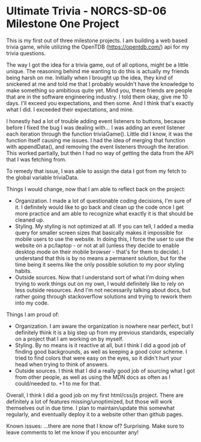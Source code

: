 # Ultimate Trivia - NORCS-SD-06 Milestone One Project
This is my first out of three milestone projects. I am building a web based trivia game, while utilizing the OpenTDB (https://opentdb.com/) api for my trivia questions.

The way I got the idea for a trivia game, out of all options, might be a little unique. The reasoning behind me wanting to do this is actually my friends being harsh on me. Initially when I brought up the idea, they kind of snickered at me and told me that I probably wouldn't have the knowledge to make something so ambitious quite yet. Mind you, these friends are people that are in the software engineering industry. I told them okay, give me 10 days. I'll exceed you expectations, and then some. And I think that's exactly what I did. I exceeded their expectations, and mine.

I honestly had a lot of trouble adding event listeners to buttons, because before I fixed the bug I was dealing with... I was adding an event listener each iteration through the function triviaGame(). Little did I know, it was the function itself causing me issues. I had the idea of merging that function with appendData(), and removing the event listeners through the iteration. This worked partially, but then I had no way of getting the data from the API that I was fetching from. 

To remedy that issue, I was able to assign the data I got from my fetch to the global variable triviaData.


Things I would change, now that I am able to reflect back on the project:
- Organization. I made a lot of questionable coding decisions, I'm sure of it. I definitely would like to go back and clean up the code once I get more practice and am able to recognize what exactly it is that should be cleaned up.
- Styling. My styling is not optimized at all. If you can tell, I added a media query for smaller screen sizes that basically makes it impossible for mobile users to use the website. In doing this, I force the user to use the website on a pc/laptop - or not at all (unless they decide to enable desktop mode on their mobile browser - that's for them to decide). I understand that this is by no means a permanent solution, but for the time being it seems like the only possible solution to my poor styling habits.
- Outside sources. Now that I understand sort of what I'm doing when trying to work things out on my own, I would definitely like to rely on less outside resources. And I'm not necessarily talking about docs, but rather going through stackoverflow solutions and trying to rework them into my code.

Things I am proud of:
- Organization. I am aware the organization is nowhere near perfect, but I definitely think it is a big step up from my previous standards, especially on a project that I am working on by myself.
- Styling. By no means is it reactive at all, but I think I did a good job of finding good backgrounds, as well as keeping a good color scheme. I tried to find colors that were easy on the eyes, so it didn't hurt your head when trying to think of answers.
- Outside sources. I think that I did a really good job of sourcing what I got from other people, as well as using the MDN docs as often as I could/needed to. +1 to me for that.


Overall, I think I did a good job on my first html/css/js project. There are definitely a lot of features missing/unoptimized, but those will work themselves out in due time. I plan to maintain/update this somewhat regularly, and eventually deploy it to a website other than github pages.


Known issues:
...there are none that I know of? Surprising. Make sure to leave comments to let me know if you encounter any!


